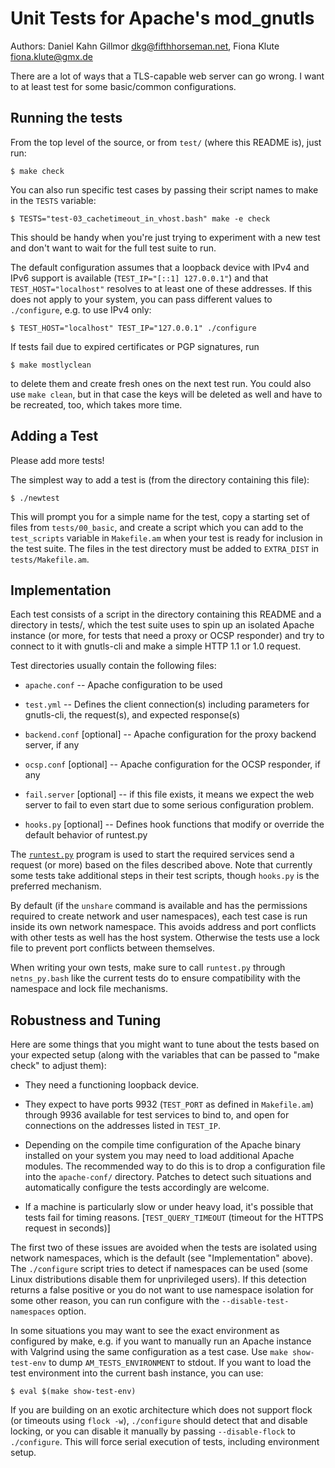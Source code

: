 # Unit Tests for Apache's mod_gnutls

Authors:
Daniel Kahn Gillmor <dkg@fifthhorseman.net>,
Fiona Klute <fiona.klute@gmx.de>

There are a lot of ways that a TLS-capable web server can go wrong.  I
want to at least test for some basic/common configurations.


## Running the tests

From the top level of the source, or from `test/` (where this README is),
just run:

    $ make check

You can also run specific test cases by passing their script names to
make in the `TESTS` variable:

    $ TESTS="test-03_cachetimeout_in_vhost.bash" make -e check

This should be handy when you're just trying to experiment with a new
test and don't want to wait for the full test suite to run.

The default configuration assumes that a loopback device with IPv4 and
IPv6 support is available (`TEST_IP="[::1] 127.0.0.1"`) and that
`TEST_HOST="localhost"` resolves to at least one of these
addresses. If this does not apply to your system, you can pass
different values to `./configure`, e.g. to use IPv4 only:

    $ TEST_HOST="localhost" TEST_IP="127.0.0.1" ./configure

If tests fail due to expired certificates or PGP signatures, run

    $ make mostlyclean

to delete them and create fresh ones on the next test run. You could
also use `make clean`, but in that case the keys will be deleted as
well and have to be recreated, too, which takes more time.


## Adding a Test

Please add more tests!

The simplest way to add a test is (from the directory containing this
file):

    $ ./newtest

This will prompt you for a simple name for the test, copy a starting
set of files from `tests/00_basic`, and create a script which you can
add to the `test_scripts` variable in `Makefile.am` when your test is
ready for inclusion in the test suite. The files in the test directory
must be added to `EXTRA_DIST` in `tests/Makefile.am`.


## Implementation

Each test consists of a script in the directory containing this README
and a directory in tests/, which the test suite uses to spin up an
isolated Apache instance (or more, for tests that need a proxy or OCSP
responder) and try to connect to it with gnutls-cli and make a simple
HTTP 1.1 or 1.0 request.

Test directories usually contain the following files:

* `apache.conf` -- Apache configuration to be used

* `test.yml` -- Defines the client connection(s) including parameters
  for gnutls-cli, the request(s), and expected response(s)

* `backend.conf` [optional] -- Apache configuration for the proxy
  backend server, if any

* `ocsp.conf` [optional] -- Apache configuration for the OCSP
  responder, if any

* `fail.server` [optional] -- if this file exists, it means we expect
  the web server to fail to even start due to some serious
  configuration problem.

* `hooks.py` [optional] -- Defines hook functions that modify or
  override the default behavior of runtest.py

The [`runtest.py`](./runtest.py) program is used to start the required
services send a request (or more) based on the files described
above. Note that currently some tests take additional steps in their
test scripts, though `hooks.py` is the preferred mechanism.

By default (if the `unshare` command is available and has the
permissions required to create network and user namespaces), each test
case is run inside its own network namespace. This avoids address and
port conflicts with other tests as well has the host system. Otherwise
the tests use a lock file to prevent port conflicts between
themselves.

When writing your own tests, make sure to call `runtest.py` through
`netns_py.bash` like the current tests do to ensure compatibility with
the namespace and lock file mechanisms.

## Robustness and Tuning

Here are some things that you might want to tune about the tests based
on your expected setup (along with the variables that can be passed to
"make check" to adjust them):

* They need a functioning loopback device.

* They expect to have ports 9932 (`TEST_PORT` as defined in
  `Makefile.am`) through 9936 available for test services to bind to,
  and open for connections on the addresses listed in `TEST_IP`.

* Depending on the compile time configuration of the Apache binary
  installed on your system you may need to load additional Apache
  modules. The recommended way to do this is to drop a configuration
  file into the `apache-conf/` directory. Patches to detect such
  situations and automatically configure the tests accordingly are
  welcome.

* If a machine is particularly slow or under heavy load, it's possible
  that tests fail for timing reasons. [`TEST_QUERY_TIMEOUT` (timeout
  for the HTTPS request in seconds)]

The first two of these issues are avoided when the tests are isolated
using network namespaces, which is the default (see "Implementation"
above). The `./configure` script tries to detect if namespaces can be
used (some Linux distributions disable them for unprivileged
users). If this detection returns a false positive or you do not want
to use namespace isolation for some other reason, you can run
configure with the `--disable-test-namespaces` option.

In some situations you may want to see the exact environment as
configured by make, e.g. if you want to manually run an Apache
instance with Valgrind using the same configuration as a test
case. Use `make show-test-env` to dump `AM_TESTS_ENVIRONMENT` to
stdout. If you want to load the test environment into the current bash
instance, you can use:

    $ eval $(make show-test-env)

If you are building on an exotic architecture which does not support
flock (or timeouts using `flock -w`), `./configure` should detect that
and disable locking, or you can disable it manually by passing
`--disable-flock` to `./configure`. This will force serial execution
of tests, including environment setup.
